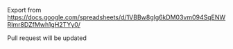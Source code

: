 Export from https://docs.google.com/spreadsheets/d/1VBBw8glg6kDM03vm094SqENWRImr8DZfMwh1gH2TYy0/

Pull request will be updated